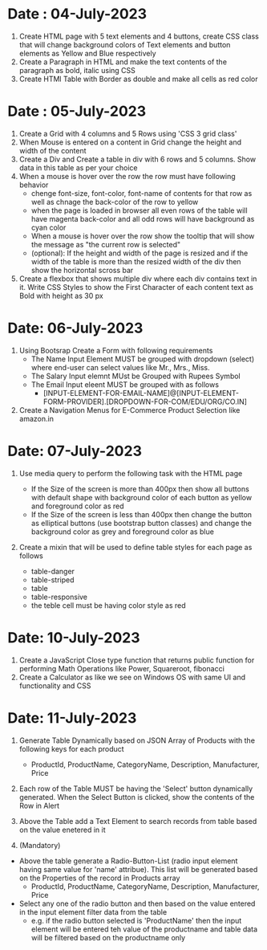 # Date : 04-July-2023

1. Create HTML page with 5 text elements and 4 buttons, create CSS class that will change background colors of Text elements and button elements as Yellow and Blue respectively
2. Create a  Paragraph in HTML and make the text contents of the paragraph as bold, italic using CSS
3. Create HTMl Table with Border as double and make all cells as red color

# Date : 05-July-2023
1. Create a Grid with 4 columns and 5 Rows using 'CSS 3 grid class'
2. When Mouse is entered on a content in Grid change the height and width of the content
3. Create a Div and  Create a table in div with 6 rows and 5 columns. Show data in this table as per your choice
4. When a mouse is hover over the row the row must have following behavior
    - chenge font-size, font-color, font-name of contents for that row as well as chnage the back-color of the row to yellow
    - when the page is loaded in browser all even rows of the table will have magenta back-color and all odd rows will have background as cyan color
    - When a mouse is hover over the row show the tooltip that will show the message as "the current row is selected"
    - (optional): If the height and width of the page is resized and if the width of the table is more than the resized width of the div then show the horizontal scross bar
5. Create a flexbox that shows multiple div where each div contains text in it. Write CSS Styles to show the First Character of each content text as Bold with height as 30 px     


# Date: 06-July-2023
1. Using Bootsrap Create a Form with following requirements
    - The Name Input Element MUST be grouped with dropdown (select) where end-user can select values like Mr., Mrs., Miss.
    - The Salary Input elemnt MUst be Grouped with Rupees Symbol
    - The Email Input eleent MUST be grouped with as follows
        - [INPUT-ELEMENT-FOR-EMAIL-NAME]@[INPUT-ELEMENT-FORM-PROVIDER].[DROPDOWN-FOR-COM/EDU/ORG/CO.IN]
2. Create a Navigation Menus for E-Commerce Product Selection like amazon.in            


# Date: 07-July-2023

1. Use media query to perform the following task with the HTML page
    - If the Size of the screen is more than 400px then show all buttons with default shape with background color of each button as yellow and foreground color as red
    - If the Size of the screen is less than 400px then change the button as elliptical buttons (use bootstrap button classes) and change the background color as grey and foreground color as blue

2. Create a mixin that will be used to define table styles for each page as follows
    - table-danger
    - table-striped
    - table
    - table-responsive
    - the teble cell must be having color style as red 


# Date: 10-July-2023
1.	Create a JavaScript Close type function that returns public function for performing Math Operations like Power, Squareroot, fibonacci 
2. Create a Calculator as like we see on Windows OS with same UI and functionality and CSS


# Date: 11-July-2023
1. Generate Table Dynamically based on JSON Array of Products with the following keys for each product
    - ProductId, ProductName, CategoryName, Description, Manufacturer, Price
2. Each row of the Table MUST be having the 'Select' button dynamically generated. When the Select Button is clicked, show the contents of the Row in Alert

3. Above the Table add a Text Element to search records from table based on the value enetered in it

4. (Mandatory)
- Above the table generate a Radio-Button-List (radio input element having same value for 'name' attribue). This list will be generated based on the Properties of the record in Products array
    - ProductId, ProductName, CategoryName, Description, Manufacturer, Price
- Select any one of the radio button and then based on the value entered in the input element filter data from the table 
    - e.g. if the radio button selected is 'ProductName' then the input element will be entered teh value of the productname and table data will be filtered based on the productname only      
 